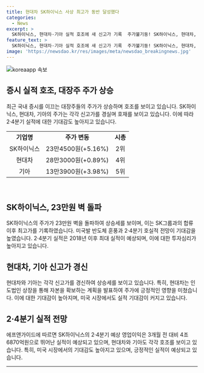 ```yaml
---
title: 현대차 SK하이닉스 사상 최고가 동반 달성했다
categories:
  - News
excerpt: >
  SK하이닉스, 현대차·기아 실적 호조에 새 신고가 기록  주가불기둥! SK하이닉스, 현대차, 기아가 모두 신고가 경신. 특히 기아는 27년 만에 최고로 올라 시총 5위에 올랐다. SK하이닉스는 23만원 벽 돌파, 반도체 훈풍과 2·4분기 호실적 기대로 주가 상승세. 현대차·기아도 호실적 기대감으로 실적 개선으로 시가총액 상승 전망. 현대차의 인도법인 IPO 기대감으로 자본 확보, 전망치 상회 기대.
feature_text: >
  SK하이닉스, 현대차·기아 실적 호조에 새 신고가 기록  주가불기둥! SK하이닉스, 현대차, 기아가 모두 신고가 경신. 특히 기아는 27년 만에 최고로 올라 시총 5위에 올랐다. SK하이닉스는 23만원 벽 돌파, 반도체 훈풍과 2·4분기 호실적 기대로 주가 상승세. 현대차·기아도 호실적 기대감으로 실적 개선으로 시가총액 상승 전망. 현대차의 인도법인 IPO 기대감으로 자본 확보, 전망치 상회 기대.
image: 'https://newsdao.kr/res/images/meta/newsdao_breakingnews.jpg'
---
```


<p><img src="https://newsdao.kr/res/images/meta/newsdao_breakingnews.jpg" alt="koreaapp 속보" /></p>

<h2 data-ke-size="size26">증시 실적 호조, 대장주 주가 상승</h2>

<p data-ke-size="size16">최근 국내 증시를 이끄는 대장주들의 주가가 상승하며 호조를 보이고 있습니다. SK하이닉스, 현대차, 기아의 주가는 각각 신고가를 경실며 호재를 보이고 있습니다. 이에 따라 2·4분기 실적에 대한 기대감도 높아지고 있습니다.</p>

<table>
    <tbody>
        <tr>
            <td style="text-align: center; height: 17px;"><b>기업명</b></td>
            <td style="text-align: center; height: 17px;"><b>주가 변동</b></td>
            <td style="text-align: center; height: 17px;"><b>시총</b></td>
        </tr>
        <tr>
            <td style="text-align: center; height: 17px;">SK하이닉스</td>
            <td style="text-align: center; height: 17px;">23만4500원(+5.16%)</td>
            <td style="text-align: center; height: 17px;">2위</td>
        </tr>
        <tr>
            <td style="text-align: center; height: 17px;">현대차</td>
            <td style="text-align: center; height: 17px;">28만3000원(+0.89%)</td>
            <td style="text-align: center; height: 17px;">4위</td>
        </tr>
        <tr>
            <td style="text-align: center; height: 17px;">기아</td>
            <td style="text-align: center; height: 17px;">13만3900원(+3.98%)</td>
            <td style="text-align: center; height: 17px;">5위</td>
        </tr>
    </tbody>
</table>

<p data-ke-size="size16">&nbsp;</p>

<h2 data-ke-size="size26">SK하이닉스, 23만원 벽 돌파</h2>

<p data-ke-size="size16">SK하이닉스의 주가가 23만원 벽을 돌파하여 상승세를 보이며, 이는 SK그룹과의 합류 이후 최고가를 기록하였습니다. 미국발 반도체 훈풍과 2·4분기 호실적 전망이 기대감을 높였습니다. 2·4분기 실적은 2018년 이후 최대 실적이 예상되며, 이에 대한 투자심리가 높아지고 있습니다.</p>

<h2 data-ke-size="size26">현대차, 기아 신고가 경신</h2>

<p data-ke-size="size16">현대차와 기아는 각각 신고가를 경신하여 상승세를 보이고 있습니다. 특히, 현대차는 인도법인 상장을 통해 자본을 확보하는 계획을 발표하여 주가에 긍정적인 영향을 미쳤습니다. 이에 대한 기대감이 높아지며, 미국 시장에서도 실적 기대감이 커지고 있습니다.</p>

<h2 data-ke-size="size26">2·4분기 실적 전망</h2>

<p data-ke-size="size16">에프앤가이드에 따르면 SK하이닉스의 2·4분기 예상 영업이익은 3개월 전 대비 4조6870억원으로 뛰어난 실적이 예상되고 있으며, 현대차와 기아도 각각 호조를 보이고 있습니다. 특히, 미국 시장에서의 기대감도 높아지고 있으며, 긍정적인 실적이 예상되고 있습니다.</p>

<p><hr></p>

